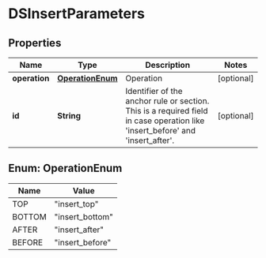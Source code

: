 # DSInsertParameters

## Properties
Name | Type | Description | Notes
------------ | ------------- | ------------- | -------------
**operation** | [**OperationEnum**](#OperationEnum) | Operation |  [optional]
**id** | **String** | Identifier of the anchor rule or section. This is a required field in case operation like &#x27;insert_before&#x27; and &#x27;insert_after&#x27;. |  [optional]

<a name="OperationEnum"></a>
## Enum: OperationEnum
Name | Value
---- | -----
TOP | &quot;insert_top&quot;
BOTTOM | &quot;insert_bottom&quot;
AFTER | &quot;insert_after&quot;
BEFORE | &quot;insert_before&quot;
